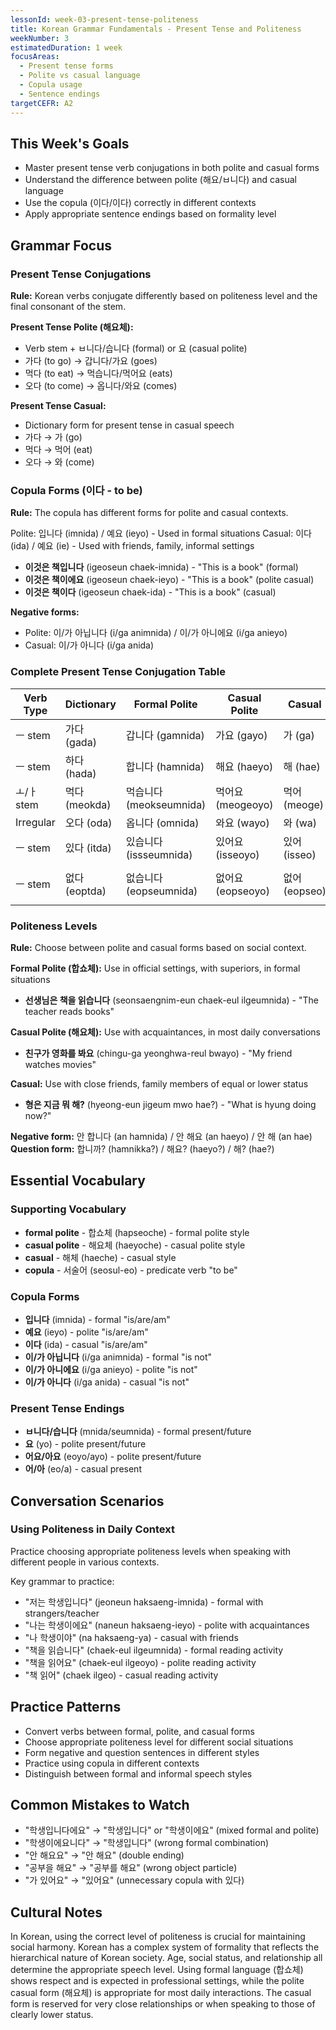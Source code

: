 ```yaml
---
lessonId: week-03-present-tense-politeness
title: Korean Grammar Fundamentals - Present Tense and Politeness
weekNumber: 3
estimatedDuration: 1 week
focusAreas:
  - Present tense forms
  - Polite vs casual language
  - Copula usage
  - Sentence endings
targetCEFR: A2
---
```


## This Week's Goals

- Master present tense verb conjugations in both polite and casual forms
- Understand the difference between polite (해요/ㅂ니다) and casual language
- Use the copula (이다/이다) correctly in different contexts
- Apply appropriate sentence endings based on formality level

## Grammar Focus

### Present Tense Conjugations

**Rule:** Korean verbs conjugate differently based on politeness level and the final consonant of the stem.

**Present Tense Polite (해요체):**
- Verb stem + ㅂ니다/습니다 (formal) or 요 (casual polite)
- 가다 (to go) → 갑니다/가요 (goes)
- 먹다 (to eat) → 먹습니다/먹어요 (eats)
- 오다 (to come) → 옵니다/와요 (comes)

**Present Tense Casual:**
- Dictionary form for present tense in casual speech
- 가다 → 가 (go)
- 먹다 → 먹어 (eat)
- 오다 → 와 (come)

### Copula Forms (이다 - to be)

**Rule:** The copula has different forms for polite and casual contexts.

Polite: 입니다 (imnida) / 예요 (ieyo) - Used in formal situations
Casual: 이다 (ida) / 예요 (ie) - Used with friends, family, informal settings
- **이것은 책입니다** (igeoseun chaek-imnida) - "This is a book" (formal)
- **이것은 책이에요** (igeoseun chaek-ieyo) - "This is a book" (polite casual)
- **이것은 책이다** (igeoseun chaek-ida) - "This is a book" (casual)

**Negative forms:**
- Polite: 이/가 아닙니다 (i/ga animnida) / 이/가 아니에요 (i/ga anieyo)
- Casual: 이/가 아니다 (i/ga anida)

### Complete Present Tense Conjugation Table

| Verb Type | Dictionary | Formal Polite | Casual Polite | Casual | Meaning |
|-----------|------------|---------------|---------------|--------|---------|
| ㅡ stem | 가다 (gada) | 갑니다 (gamnida) | 가요 (gayo) | 가 (ga) | to go |
| ㅡ stem | 하다 (hada) | 합니다 (hamnida) | 해요 (haeyo) | 해 (hae) | to do |
| ㅗ/ㅏ stem | 먹다 (meokda) | 먹습니다 (meokseumnida) | 먹어요 (meogeoyo) | 먹어 (meoge) | to eat |
| Irregular | 오다 (oda) | 옵니다 (omnida) | 와요 (wayo) | 와 (wa) | to come |
| ㅡ stem | 있다 (itda) | 있습니다 (issseumnida) | 있어요 (isseoyo) | 있어 (isseo) | to exist/have |
| ㅡ stem | 없다 (eoptda) | 없습니다 (eopseumnida) | 없어요 (eopseoyo) | 없어 (eopseo) | to not exist/not have |

### Politeness Levels

**Rule:** Choose between polite and casual forms based on social context.

**Formal Polite (합쇼체):** Use in official settings, with superiors, in formal situations
- **선생님은 책을 읽습니다** (seonsaengnim-eun chaek-eul ilgeumnida) - "The teacher reads books"

**Casual Polite (해요체):** Use with acquaintances, in most daily conversations
- **친구가 영화를 봐요** (chingu-ga yeonghwa-reul bwayo) - "My friend watches movies"

**Casual:** Use with close friends, family members of equal or lower status
- **형은 지금 뭐 해?** (hyeong-eun jigeum mwo hae?) - "What is hyung doing now?"

**Negative form:** 안 합니다 (an hamnida) / 안 해요 (an haeyo) / 안 해 (an hae)
**Question form:** 합니까? (hamnikka?) / 해요? (haeyo?) / 해? (hae?)

## Essential Vocabulary

### Supporting Vocabulary
- **formal polite** - 합쇼체 (hapseoche) - formal polite style
- **casual polite** - 해요체 (haeyoche) - casual polite style
- **casual** - 해체 (haeche) - casual style
- **copula** - 서술어 (seosul-eo) - predicate verb "to be"

### Copula Forms
- **입니다** (imnida) - formal "is/are/am"
- **예요** (ieyo) - polite "is/are/am"
- **이다** (ida) - casual "is/are/am"
- **이/가 아닙니다** (i/ga animnida) - formal "is not"
- **이/가 아니에요** (i/ga anieyo) - polite "is not"
- **이/가 아니다** (i/ga anida) - casual "is not"

### Present Tense Endings
- **ㅂ니다/습니다** (mnida/seumnida) - formal present/future
- **요** (yo) - polite present/future
- **어요/아요** (eoyo/ayo) - polite present/future
- **어/아** (eo/a) - casual present

## Conversation Scenarios

### Using Politeness in Daily Context

Practice choosing appropriate politeness levels when speaking with different people in various contexts.

Key grammar to practice:
- "저는 학생입니다" (jeoneun haksaeng-imnida) - formal with strangers/teacher
- "나는 학생이에요" (naneun haksaeng-ieyo) - polite with acquaintances
- "나 학생이야" (na haksaeng-ya) - casual with friends
- "책을 읽습니다" (chaek-eul ilgeumnida) - formal reading activity
- "책을 읽어요" (chaek-eul ilgeoyo) - polite reading activity
- "책 읽어" (chaek ilgeo) - casual reading activity

## Practice Patterns

- Convert verbs between formal, polite, and casual forms
- Choose appropriate politeness level for different social situations
- Form negative and question sentences in different styles
- Practice using copula in different contexts
- Distinguish between formal and informal speech styles

## Common Mistakes to Watch

- "학생입니다에요" → "학생입니다" or "학생이에요" (mixed formal and polite)
- "학생이에요니다" → "학생입니다" (wrong formal combination)
- "안 해요요" → "안 해요" (double ending)
- "공부을 해요" → "공부를 해요" (wrong object particle)
- "가 있어요" → "있어요" (unnecessary copula with 있다)

## Cultural Notes

In Korean, using the correct level of politeness is crucial for maintaining social harmony. Korean has a complex system of formality that reflects the hierarchical nature of Korean society. Age, social status, and relationship all determine the appropriate speech level. Using formal language (합쇼체) shows respect and is expected in professional settings, while the polite casual form (해요체) is appropriate for most daily interactions. The casual form is reserved for very close relationships or when speaking to those of clearly lower status.